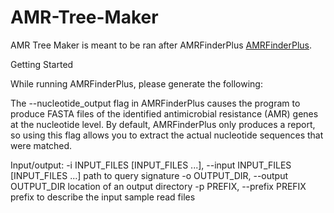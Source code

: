 # AMR-Tree-Maker
AMR Tree Maker is meant to be ran after AMRFinderPlus [AMRFinderPlus](https://github.com/ncbi/amr). 


Getting Started

While running AMRFinderPlus, please generate the following: 

The --nucleotide_output flag in AMRFinderPlus causes the program to produce FASTA files of the identified antimicrobial resistance (AMR) genes at the nucleotide level. By default, AMRFinderPlus only produces a report, so using this flag allows you to extract the actual nucleotide sequences that were matched. 


Input/output:
  -i INPUT_FILES [INPUT_FILES ...], --input INPUT_FILES [INPUT_FILES ...]
                        path to query signature
  -o OUTPUT_DIR, --output OUTPUT_DIR
                        location of an output directory
  -p PREFIX, --prefix PREFIX
                        prefix to describe the input sample read files
